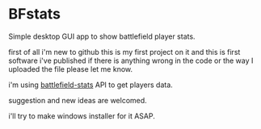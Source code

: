 # BFstats
Simple desktop GUI app to show battlefield player stats.

first of all i'm new to github this is my first project on it
and this is first software i've published
if there is anything wrong in the code or the way I uploaded the file please let me know.

i'm using [battlefield-stats](https://github.com/MattMcFarland/battlefield-stats) API to get players data.

suggestion and new ideas are welcomed.

i'll try to make windows installer for it ASAP.
